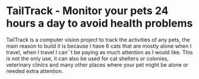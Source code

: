 # TailTrack - Monitor your pets 24 hours a day to avoid health problems

TailTrack is a computer vision project to track the activities of any pets, the main reason to build it is because I have 6 cats that are mostly alone when I travel, when I travel I can´´t be paying as much attention as I would like. 
This is not the only use, it can also be used for cat shelters or colonies, veterinary clinics and many other places where your pet might be alone or needed extra attention.